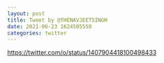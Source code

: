```yaml
--- 
layout: post 
title: Tweet by @THENAVJEETSINGH 
date: 2021-06-23 1624505550 
categories: twitter 
--- 
```

https://twitter.com/o/status/1407904418100498433